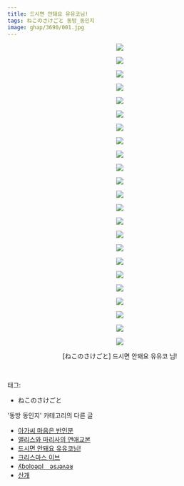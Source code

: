 ```yaml
---
title: 드시면 안돼요 유유코님!
tags: ねこのさけごと 동방_동인지
image: ghap/3690/001.jpg
---
```

<div class="article">
<p style="text-align: center; clear: none; float: none;"><img src="{{ site.nasurl }}/ghap/3690/001.jpg"/></p>
<p style="text-align: center; clear: none; float: none;"><img src="{{ site.nasurl }}/ghap/3690/002.jpg"/></p>
<p style="text-align: center; clear: none; float: none;"><img src="{{ site.nasurl }}/ghap/3690/003.jpg"/></p>
<p style="text-align: center; clear: none; float: none;"><img src="{{ site.nasurl }}/ghap/3690/004.jpg"/></p>
<p style="text-align: center; clear: none; float: none;"><img src="{{ site.nasurl }}/ghap/3690/005.jpg"/></p>
<p style="text-align: center; clear: none; float: none;"><img src="{{ site.nasurl }}/ghap/3690/006.jpg"/></p>
<p style="text-align: center; clear: none; float: none;"><img src="{{ site.nasurl }}/ghap/3690/007.jpg"/></p>
<p style="text-align: center; clear: none; float: none;"><img src="{{ site.nasurl }}/ghap/3690/008.jpg"/></p>
<p style="text-align: center; clear: none; float: none;"><img src="{{ site.nasurl }}/ghap/3690/009.jpg"/></p>
<p style="text-align: center; clear: none; float: none;"><img src="{{ site.nasurl }}/ghap/3690/010.jpg"/></p>
<p style="text-align: center; clear: none; float: none;"><img src="{{ site.nasurl }}/ghap/3690/011.jpg"/></p>
<p style="text-align: center; clear: none; float: none;"><img src="{{ site.nasurl }}/ghap/3690/012.jpg"/></p>
<p style="text-align: center; clear: none; float: none;"><img src="{{ site.nasurl }}/ghap/3690/013.jpg"/></p>
<p style="text-align: center; clear: none; float: none;"><img src="{{ site.nasurl }}/ghap/3690/014.jpg"/></p>
<p style="text-align: center; clear: none; float: none;"><img src="{{ site.nasurl }}/ghap/3690/015.jpg"/></p>
<p style="text-align: center; clear: none; float: none;"><img src="{{ site.nasurl }}/ghap/3690/016.jpg"/></p>
<p style="text-align: center; clear: none; float: none;"><img src="{{ site.nasurl }}/ghap/3690/017.jpg"/></p>
<p style="text-align: center; clear: none; float: none;"><img src="{{ site.nasurl }}/ghap/3690/018.jpg"/></p>
<p style="text-align: center; clear: none; float: none;"><img src="{{ site.nasurl }}/ghap/3690/019.jpg"/></p>
<p style="text-align: center; clear: none; float: none;"><img src="{{ site.nasurl }}/ghap/3690/020.jpg"/></p>
<p style="text-align: center; clear: none; float: none;"><img src="{{ site.nasurl }}/ghap/3690/021.jpg"/></p>
<p style="text-align: center; clear: none; float: none;"><img src="{{ site.nasurl }}/ghap/3690/022.jpg"/></p>
<p style="text-align: center; clear: none; float: none;"><img src="{{ site.nasurl }}/ghap/3690/023.jpg"/></p>
<p style="text-align: center; clear: none; float: none;">[ねこのさけごと] 드시면 안돼요 유유코 님!</p>
<p><br/></p>
</div><div class="tagTrail">
<p>태그: </p>
<ul>
<li>ねこのさけごと</li>
</ul>
</div><div class="another">
<p>'동방 동인지' 카테고리의 다른 글</p>
<ul>
<li><a href="/2017-09-13-ghap_3692">아가씨 마음은 반인분</a></li>
<li><a href="/2017-09-13-ghap_3691">앨리스와 마리사의 연애교본</a></li>
<li><a href="/2017-09-13-ghap_3690">드시면 안돼요 유유코님!</a></li>
<li><a href="/2017-09-13-ghap_3689">크리스마스 이브</a></li>
<li><a href="/2017-09-12-ghap_3687">ʎɓoloǝpI　ǝsɹǝʌǝᴚ</a></li>
<li><a href="/2017-09-03-ghap_3682">산개</a></li>
</ul>
</div><div class="cb_module cb_fluid">
<div class="cb_wrt cb_profile">
</div><!-- commentList close -->
</div>